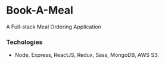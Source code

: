 # Book-A-Meal

A Full-stack Meal Ordering Application

 ### Techologies
- Node, Express, ReactJS, Redux, Sass, MongoDB, AWS S3.